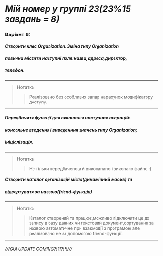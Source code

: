 # ___Мій номер у группі 23(23%15 завдань = 8)___
### __Варіант 8:__
##### Створити клас Organization. Зміна типу Organization
##### повинна містити наступні поля:назва,адреса,директор,
##### телефон.
___
>Нотатка
>>Реалізовано без особливих запар нарахунок модифікатору
>> доступу.
___
##### Передбачити функції для виконання наступних операцій:
##### консольне введення і виведенння значень типу Organization;
##### ініціалізація.
___
>Нотатка
>> Не тільки передбачено,а й виконанано і виконано файно :)
##### Створити каталог організацій міста(динамічний масив) ти
##### відсортувати за назвою(friend-функція)
___
>Нотатка
>>Каталог створений та працює,можливо підключити це до запису в базу данних
>>чи текстовий документ,сортування за назвою автоматичне при взаємодії з програмою
>> але реалізовано не за допомогою friend-функції.
___













###### ///GUI UPDATE COMING?!?!?!?!///